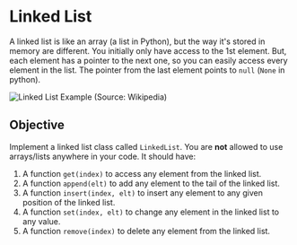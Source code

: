# Linked List

A linked list is like an array (a list in Python), but the way it's stored in memory are different. You initially only have access to the 1st element. But, each element has a pointer to the next one, so you can easily access every element in the list. The pointer from the last element points to `null` (`None` in python).

![Linked List Example](https://upload.wikimedia.org/wikipedia/commons/thumb/6/6d/Singly-linked-list.svg/2560px-Singly-linked-list.svg.png)
(Source: Wikipedia)

## Objective

Implement a linked list class called `LinkedList`. You are **not** allowed to use arrays/lists anywhere in your code. It should have:
1. A function `get(index)` to access any element from the linked list.
2. A function `append(elt)` to add any element to the tail of the linked list.
3. A function `insert(index, elt)` to insert any element to any given position of the linked list.
4. A function `set(index, elt)` to change any element in the linked list to any value.
5. A function `remove(index)` to delete any element from the linked list.

